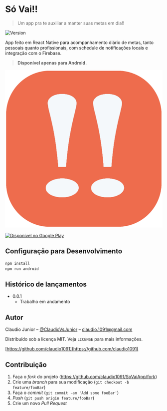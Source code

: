 # Só Vai!!

> Um app pra te auxiliar a manter suas metas em dia!!

![Version][version]

App feito em React Native para acompanhamento diário de metas, tanto pessoais quanto profissionais, com schedule de notificações locais e integração com o Firebase.

> **Disponível apenas para Android.**

![](./assets/icon.png)

<a href='https://play.google.com/store/apps/details?id=com.claudio.sovai&pcampaignid=MKT-Other-global-all-co-prtnr-py-PartBadge-Mar2515-1'><img alt='Disponível no Google Play' width='250' src='https://play.google.com/intl/en_us/badges/images/generic/pt-br_badge_web_generic.png'/></a>

## Configuração para Desenvolvimento

```sh
npm install
npm run android
```

## Histórico de lançamentos

- 0.0.1
  - Trabalho em andamento

## Autor

Claudio Junior – [@ClaudioVsJunior](https://twitter.com/ClaudioVsJunior) – claudio.1091@gmail.com

Distribuído sob a licença MIT. Veja `LICENSE` para mais informações.

[https://github.com/claudio1091](https://github.com/claudio1091)

## Contribuição

1. Faça o _fork_ do projeto (<https://github.com/claudio1091/SoVaiApp/fork>)
2. Crie uma _branch_ para sua modificação (`git checkout -b feature/fooBar`)
3. Faça o _commit_ (`git commit -am 'Add some fooBar'`)
4. _Push_ (`git push origin feature/fooBar`)
5. Crie um novo _Pull Request_

[version]: https://img.shields.io/badge/version-beta-orange.svg
[npm-url]: https://npmjs.org/package/datadog-metrics
